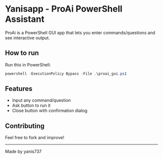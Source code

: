 # Yanisapp - ProAi PowerShell Assistant

ProAi is a PowerShell GUI app that lets you enter commands/questions and see interactive output.

## How to run

Run this in PowerShell:

```powershell
powershell -ExecutionPolicy Bypass -File .\proai_gui.ps1
```

## Features

- Input any command/question
- Ask button to run it
- Close button with confirmation dialog

## Contributing

Feel free to fork and improve!

---

Made by yanis737
